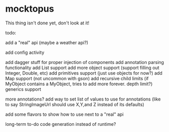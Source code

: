 mocktopus
=========

This thing isn't done yet, don't look at it!


todo:

add a "real" api (maybe a weather api?)

add config activity

add dagger stuff for proper injection of components
add annotation parsing functionality
add List support
add more object support (support filling out Integer, Double, etc)
add primitives support (just use objects for now?)
add Map support (not uncommon with gson)
add recursive child limits (if MyObject contains a MyObject, tries to add more forever. depth limit?)
generics support

more annotations?
add way to set list of values to use for annotations (like to say StringImageUrl should use X,Y,and Z instead of its defaults)


add some flavors to show how to use next to a "real" api

long-term to-do
code generation instead of runtime?